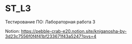 # ST_L3

Тестирование ПО: Лабораторная работа 3

Notion: https://pebble-crab-e20.notion.site/kniganosha-by-3d23c7556f0f4f41bf233671f43a5247?pvs=4
